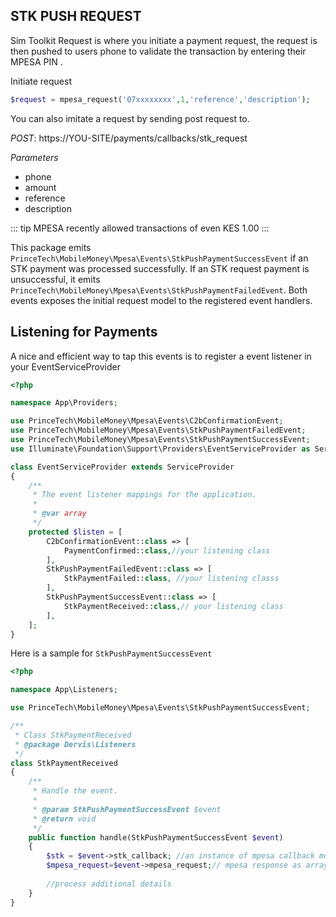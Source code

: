 
## STK PUSH REQUEST

Sim Toolkit Request is where you initiate a payment request, the request is then pushed to users phone to validate the transaction by entering their MPESA PIN .


Initiate request

```php 
$request = mpesa_request('07xxxxxxxx',1,'reference','description');
```
You can also imitate a request by sending post request to.
 
*POST*: https://YOU-SITE/payments/callbacks/stk_request

*Parameters*
 - phone 
 - amount
 - reference
 - description 
 
::: tip
 MPESA recently allowed transactions of even KES 1.00
:::

This package emits `PrinceTech\MobileMoney\Mpesa\Events\StkPushPaymentSuccessEvent` if an STK payment was processed successfully. 
If an STK request payment is unsuccessful, it emits `PrinceTech\MobileMoney\Mpesa\Events\StkPushPaymentFailedEvent`. Both events exposes the initial request model to the registered event handlers.

## Listening for Payments
A nice and efficient way to tap this events is to register a event listener in your EventServiceProvider
````php
<?php

namespace App\Providers;

use PrinceTech\MobileMoney\Mpesa\Events\C2bConfirmationEvent;
use PrinceTech\MobileMoney\Mpesa\Events\StkPushPaymentFailedEvent;
use PrinceTech\MobileMoney\Mpesa\Events\StkPushPaymentSuccessEvent;
use Illuminate\Foundation\Support\Providers\EventServiceProvider as ServiceProvider;

class EventServiceProvider extends ServiceProvider
{
    /**
     * The event listener mappings for the application.
     *
     * @var array
     */
    protected $listen = [
        C2bConfirmationEvent::class => [
            PaymentConfirmed::class,//your listening class
        ],
        StkPushPaymentFailedEvent::class => [
            StkPaymentFailed::class, //your listening classs
        ],
        StkPushPaymentSuccessEvent::class => [
            StkPaymentReceived::class,// your listening class
        ],
    ];
}

````

Here is a sample for `StkPushPaymentSuccessEvent` 
```php
<?php

namespace App\Listeners;

use PrinceTech\MobileMoney\Mpesa\Events\StkPushPaymentSuccessEvent;

/**
 * Class StkPaymentReceived
 * @package Dervis\Listeners
 */
class StkPaymentReceived
{
    /**
     * Handle the event.
     *
     * @param StkPushPaymentSuccessEvent $event
     * @return void
     */
    public function handle(StkPushPaymentSuccessEvent $event)
    {
        $stk = $event->stk_callback; //an instance of mpesa callback model
        $mpesa_request=$event->mpesa_request;// mpesa response as array
        
        //process additional details
    }
}
```
